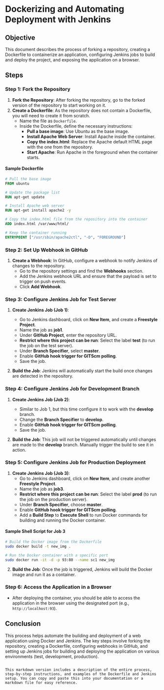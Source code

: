 # Dockerizing and Automating Deployment with Jenkins

## Objective

This document describes the process of forking a repository, creating a Dockerfile to containerize an application, configuring Jenkins jobs to build and deploy the project, and exposing the application on a browser.

## Steps

### Step 1: Fork the Repository

1. **Fork the Repository**: After forking the repository, go to the forked version of the repository to start working on it.
2. **Create a Dockerfile**: As the repository does not contain a Dockerfile, you will need to create it from scratch.
   - Name the file as `Dockerfile`.
   - Inside the Dockerfile, define the necessary instructions:
     - **Pull a base image**: Use Ubuntu as the base image.
     - **Install Apache Web Server**: Install Apache inside the container.
     - **Copy the index.html**: Replace the Apache default HTML page with the one from the repository.
     - **Start Apache**: Run Apache in the foreground when the container starts.

#### Sample Dockerfile

```dockerfile
# Pull the base image
FROM ubuntu

# Update the package list
RUN apt-get update

# Install Apache web server
RUN apt-get install apache2 -y

# Copy the index.html file from the repository into the container
ADD index.html /var/www/html/

# Keep the container running
ENTRYPOINT ["/usr/sbin/apache2ctl", "-D", "FOREGROUND"]
```

### Step 2: Set Up Webhook in GitHub

1. **Create a Webhook**: In GitHub, configure a webhook to notify Jenkins of changes to the repository.
   - Go to the repository settings and find the **Webhooks** section.
   - Add the Jenkins webhook URL and ensure that the payload is set to trigger on push events.
   - Click **Add Webhook**.

### Step 3: Configure Jenkins Job for Test Server

1. **Create Jenkins Job (Job 1)**:
   - Go to Jenkins dashboard, click on **New Item**, and create a **Freestyle Project**.
   - Name the job as **job1**.
   - Under **GitHub Project**, enter the repository URL.
   - **Restrict where this project can be run**: Select the label **test** (to run the job on the test server).
   - Under **Branch Specifier**, select **master**.
   - Enable **GitHub hook trigger for GITScm polling**.
   - Save the job.

2. **Build the Job**: Jenkins will automatically start the build once changes are detected in the repository.

### Step 4: Configure Jenkins Job for Development Branch

1. **Create Jenkins Job (Job 2)**:
   - Similar to Job 1, but this time configure it to work with the **develop** branch.
   - Change the **Branch Specifier** to **develop**.
   - Enable **GitHub hook trigger for GITScm polling**.
   - Save the job.

2. **Build the Job**: This job will not be triggered automatically until changes are made to the **develop** branch. Manually trigger the build to see it in action.

### Step 5: Configure Jenkins Job for Production Deployment

1. **Create Jenkins Job (Job 3)**:
   - Go to Jenkins dashboard, click on **New Item**, and create another **Freestyle Project**.
   - Name the job as **job3**.
   - **Restrict where this project can be run**: Select the label **prod** (to run the job on the production server).
   - Under **Branch Specifier**, choose **master**.
   - Enable **GitHub hook trigger for GITScm polling**.
   - Add a **Build Step** to **Execute Shell** to run Docker commands for building and running the Docker container.

#### Sample Shell Script for Job 3

```bash
# Build the Docker image from the Dockerfile
sudo docker build -t new_img .

# Run the Docker container with a specific port
sudo docker run -it -d -p 93:80 --name sc1 new_img
```

2. **Build the Job**: Once the job is triggered, Jenkins will build the Docker image and run it as a container.

### Step 6: Access the Application in a Browser

- After deploying the container, you should be able to access the application in the browser using the designated port (e.g., `http://localhost:93`).
  
## Conclusion

This process helps automate the building and deployment of a web application using Docker and Jenkins. The key steps involve forking the repository, creating a Dockerfile, configuring webhooks in GitHub, and setting up Jenkins jobs for building and deploying the application on various environments (test, development, production).
```

This markdown version includes a description of the entire process, step-by-step instructions, and examples of the Dockerfile and Jenkins setup. You can copy and paste this into your documentation or a markdown file for easy reference.
